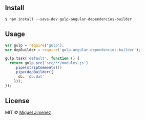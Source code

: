 ## Install

```
$ npm install --save-dev gulp-angular-dependencies-builder
```


## Usage

```js
var gulp = require('gulp');
var depBuilder = require('gulp-angular-dependencies-builder');

gulp.task('default', function () {
  return gulp.src('src/**/modules.js')
    .pipe(stripComments())
    .pipe(depBuilder({
      db: 'db.dat'
    }));
});
```

## License

MIT © [Miguel Jimenez](https://github.com/miguelrjim)
